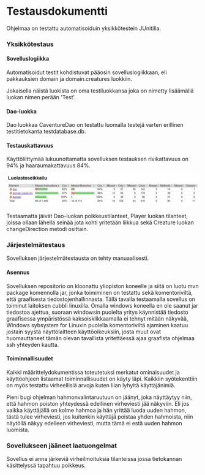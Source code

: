 # Testausdokumentti

Ohjelmaa on testattu automatisoiduin yksikkötestein JUnitilla.

### Yksikkötestaus

#### Sovelluslogiikka

Automatisoidut testit kohdistuvat pääosin sovelluslogiikkaan, eli pakkauksien domain ja domain.creatures luokkiin.

Jokaisella näistä luokista on oma testiluokkansa joka on nimetty lisäämällä luokan nimen perään 'Test'.

#### Dao-luokka

Dao luokkaa CaventureDao on testattu luomalla testejä varten erillinen testitietokanta testdatabase.db.

#### Testauskattavuus

Käyttöliittymää lukuunottamatta sovelluksen testauksen rivikattavuus on 94% ja haaraumakattavuus 84%.

![testikattavuus](/dokumentaatio/pictures/testikattavuus.jpg)

Testaamatta jäivät Dao-luokan poikkeustilanteet, Player luokan tilanteet, joissa ollaan lähellä seinää jota kohti
yritetään liikkua sekä Creature luokan changeDirection metodi osittain.

### Järjestelmätestaus

Sovelluksen järjestelmätestausta on tehty manuaalisesti.

#### Asennus

Sovelluksen repositorio on kloonattu yliopiston koneelle ja siitä on luotu mvn package komennolla jar, jonka
toimiminen on testattu sekä komentoriviltä, että graafisesta tiedostojenhallinnasta. Tällä tavalla testaamalla
sovellus on toiminut laitoksen cubbli linuxilla. Omalla windows koneella en ole saanut jar tiedostoa ajettua,
suoraan windowsin puolelta yritys käynnistää tiedosto graafisessa ympäristössä kaksoisklikkaamalla ei tehnyt mitään
näkyvää, Windows sybsystem for Linuxin puolella komentoriviltä ajaminen kaatuu jostain syystä näyttölaitteen
käyttöoikeuksiin, josta muut ovat huomauttaneet tämän olevan tavallista yritettäessä ajaa graafista ohjelmaa ssh
yhteyden kautta.

#### Toiminnallisuudet

Kaikki määrittelydokumentissa toteutetuksi merkatut ominaisuudet ja käyttöohjeen listaamat toiminnallisuudet on
käyty läpi. Kaikkiin syötekenttiin on myös testattu virheellisiä arvoja kuten liian lyhyitä käyttäjänimiä.

Pieni bugi ohjelman hahmonvalintaruutuun on jäänyt, joka näyttäytyy niin, että hahmon poiston yhteydessä edellinen
virheviesti jää näkyviin. Eli jos vaikka käyttäjällä on kolme hahmoa ja hän yrittää luoda uuden hahmon, tästä tulee
virheviesti, jos kuitenkin käyttäjä poistaa yhden hahmoista, niin näytöllä näkyy edelleen virheviesti, mutta tämä
ei estä uuden hahmon luomista.

### Sovellukseen jääneet laatuongelmat

Sovellus ei anna järkeviä virheilmoituksia tilanteissa jossa tietokannan käsittelyssä tapahtuu poikkeus.

